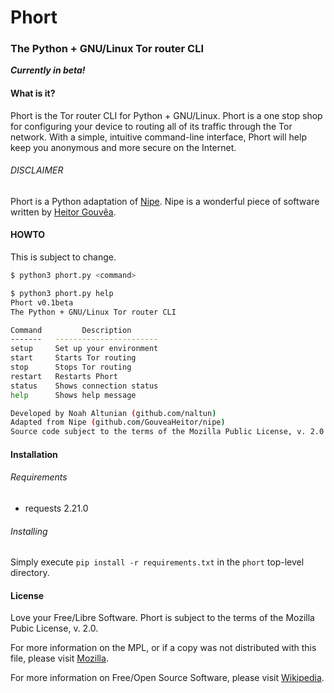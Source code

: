 # Phort
### The Python + GNU/Linux Tor router CLI

_**Currently in beta!**_

#### What is it?
Phort is the Tor router CLI for Python + GNU/Linux. Phort is a one stop shop for configuring your device to routing all of its traffic through the Tor network. With a simple, intuitive command-line interface, Phort will help keep you anonymous and more secure on the Internet.

###### DISCLAIMER
Phort is a Python adaptation of [Nipe](https://github.com/GouveaHeitor/nipe). Nipe is a wonderful piece of software written by [Heitor Gouvêa](https://github.com/GouveaHeitor).

#### HOWTO
This is subject to change.
```bash
$ python3 phort.py <command>

$ python3 phort.py help
Phort v0.1beta
The Python + GNU/Linux Tor router CLI

Command         Description
-------   -----------------------
setup     Set up your environment
start     Starts Tor routing
stop      Stops Tor routing
restart   Restarts Phort
status    Shows connection status
help      Shows help message

Developed by Noah Altunian (github.com/naltun)
Adapted from Nipe (github.com/GouveaHeitor/nipe)
Source code subject to the terms of the Mozilla Public License, v. 2.0
```

#### Installation
###### Requirements
* requests 2.21.0

###### Installing
Simply execute `pip install -r requirements.txt` in the `phort` top-level directory.

#### License
Love your Free/Libre Software. Phort is subject to the terms of the Mozilla Pubic License, v. 2.0.

For more information on the MPL, or if a copy was not distributed with this file, please visit [Mozilla](http://mozilla.org/MPL/2.0/).

For more information on Free/Open Source Software, please visit [Wikipedia](https://en.wikipedia.org/wiki/Free_software_movement).
